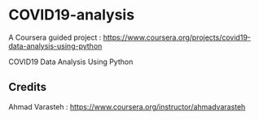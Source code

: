 # COVID19-analysis
A Coursera guided project : https://www.coursera.org/projects/covid19-data-analysis-using-python

COVID19 Data Analysis Using Python


## Credits

Ahmad Varasteh : https://www.coursera.org/instructor/ahmadvarasteh
